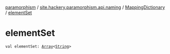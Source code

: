 [paramorphism](../../index.md) / [site.hackery.paramorphism.api.naming](../index.md) / [MappingDictionary](index.md) / [elementSet](./element-set.md)

# elementSet

`val elementSet: `[`Array`](https://kotlinlang.org/api/latest/jvm/stdlib/kotlin/-array/index.html)`<`[`String`](https://kotlinlang.org/api/latest/jvm/stdlib/kotlin/-string/index.html)`>`